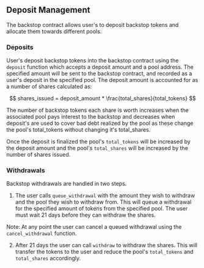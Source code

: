 ## Deposit Management

The backstop contract allows user's to deposit backstop tokens and allocate them towards different pools.

### Deposits

User's deposit backstop tokens into the backstop contract using the `deposit` function which accepts a deposit amount and a pool address. The specified amount will be sent to the backstop contract, and recorded as a user's deposit in the specified pool. The deposit amount is accounted for as a number of shares calculated as:

$$
shares_issued = deposit_amount * \frac{total_shares}{total_tokens}
$$

The number of backstop tokens each share is worth increases when the associated pool pays interest to the backstop and decreases when deposit's are used to cover bad debt realized by the pool as these change the pool's total_tokens without changing it's total_shares.

Once the deposit is finalized the pool's `total_tokens` will be increased by the deposit amount and the pool's `total_shares` will be increased by the number of shares issued.

### Withdrawals

Backstop withdrawals are handled in two steps.

1. The user calls `queue_withdrawal` with the amount they wish to withdraw and the pool they wish to withdraw from. This will queue a withdrawal for the specified amount of tokens from the specified pool. The user must wait 21 days before they can withdraw the shares.

Note: At any point the user can cancel a queued withdrawal using the `cancel_withdrawal` function.

2. After 21 days the user can call `withdraw` to withdraw the shares. This will transfer the tokens to the user and reduce the pool's `total_tokens` and `total_shares` accordingly.
